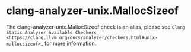 clang-analyzer-unix.MallocSizeof
================================

The clang-analyzer-unix.MallocSizeof check is an alias, please see
`Clang Static Analyzer Available Checkers <https://clang.llvm.org/docs/analyzer/checkers.html#unix-mallocsizeof>`\_
for more information.
